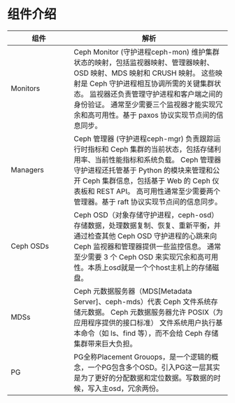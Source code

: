 # 组件介绍

<table data-header-hidden><thead><tr><th width="128">组件</th><th>解析</th></tr></thead><tbody><tr><td>Monitors</td><td>Ceph Monitor (守护进程ceph-mon) 维护集群状态的映射，包括监视器映射、管理器映射、OSD 映射、MDS 映射和 CRUSH 映射。 这些映射是 Ceph 守护进程相互协调所需的关键集群状态。 监视器还负责管理守护进程和客户端之间的身份验证。 通常至少需要三个监视器才能实现冗余和高可用性。基于 paxos 协议实现节点间的信息同步。</td></tr><tr><td>Managers</td><td>Ceph 管理器 (守护进程ceph-mgr) 负责跟踪运行时指标和 Ceph 集群的当前状态，包括存储利用率、当前性能指标和系统负载。 Ceph 管理器守护进程还托管基于 Python 的模块来管理和公开 Ceph 集群信息，包括基于 Web 的 Ceph 仪表板和 REST API。 高可用性通常至少需要两个管理器。基于 raft 协议实现节点间的信息同步。</td></tr><tr><td>Ceph OSDs</td><td>Ceph OSD（对象存储守护进程，ceph-osd）存储数据，处理数据复制、恢复、重新平衡，并通过检查其他 Ceph OSD 守护进程的心跳来向 Ceph 监视器和管理器提供一些监控信息。 通常至少需要 3 个 Ceph OSD 来实现冗余和高可用性。本质上osd就是一个个host主机上的存储磁盘。</td></tr><tr><td>MDSs</td><td>Ceph 元数据服务器（MDS[Metadata Server]、ceph-mds）代表 Ceph 文件系统存储元数据。 Ceph 元数据服务器允许 POSIX（为应用程序提供的接口标准） 文件系统用户执行基本命令（如 ls、find 等），而不会给 Ceph 存储集群带来巨大负担。</td></tr><tr><td>PG</td><td>PG全称Placement Grouops，是一个逻辑的概念，一个PG包含多个OSD。引入PG这一层其实是为了更好的分配数据和定位数据。写数据的时候，写入主osd，冗余两份。</td></tr></tbody></table>
